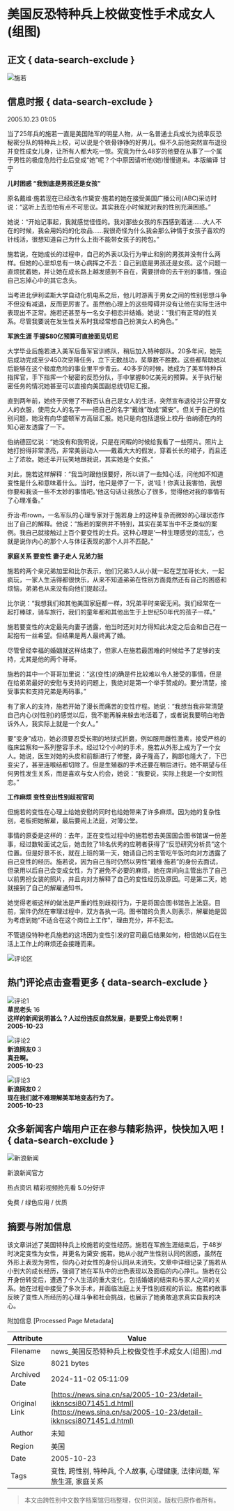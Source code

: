 # 美国反恐特种兵上校做变性手术成女人(组图)

## 正文 { data-search-exclude }


![施若](//n.sinaimg.cn/sinakd10200/360/w180h180/20210713/92fa-279702cc9926ad8ba1a4a797f83a8e29.jpg)

## 信息时报 { data-search-exclude }

2005.10.23 01:05

当了25年兵的施若一直是美国陆军的明星人物，从一名普通士兵成长为统率反恐秘密分队的特种兵上校，可以说是个铁骨铮铮的好男儿。但不久前他突然宣布退役并变性成女儿身，让所有人都大吃一惊。究竟为什么48岁的他要在从事了一个属于男性的极度危险行业后变成“她”呢？个中原因请听他(她)慢慢道来。本版编译 甘宁

**儿时困惑 “我到底是男孩还是女孩”**

原名戴维·施若现在已经改名作黛安·施若的她在接受美国广播公司(ABC)采访时说：“这听上去恐怕有点不可思议。其实我在小时候就对我的性别充满困惑。”

她说：“开始记事起，我就感觉怪怪的。我对那些女孩的东西感到着迷……大人不在的时候，我会用妈妈的化妆品……我很奇怪为什么我会那么钟情于女孩子喜欢的针线活，很想知道自己为什么上街不能带女孩子的挎包。”

施若说，在她成长的过程中，自己的外表以及行为举止和别的男孩并没有什么两样。但她的心里却总有一块心病挥之不去：自己到底是男孩还是女孩。这个问题一直烦扰着她，并让她在成长路上越发感到不自在，需要拼命的去干别的事情，强迫自己忘掉心中的其它念头。

当考进北伊利诺斯大学自动化机电系之后，他儿时游离于男女之间的性别思想斗争不但没有减退，反而更厉害了。虽然他心理上的这些障碍并没有让他在实际生活中表现出不正常。施若还甚至与一名女子相恋并结婚。她说：“我们有正常的性关系。尽管我要说在发生性关系时我经常想自己扮演女人的角色。”

**军旅生涯 手握$80亿预算可直接面见切尼**

大学毕业后施若进入美军后备军官训练队，稍后加入特种部队。20多年间，她先后成功完成至少450次空降任务，立下无数战功，奖章数不胜数。这些都帮助她以后能够在这个极度危险的事业里平步青云。40多岁的时候，她成为了美军特种兵指挥官，手下指挥一个秘密的反恐分队，手中掌握80亿美元的预算。关于执行秘密任务的情况她甚至可以直接向美国副总统切尼汇报。

直到两年前，她终于厌倦了不断否认自己是女人的生活，突然宣布退役并公开穿女人的衣服，使用女人的名字——把自己的名字“戴维”改成“黛安”。但关于自己的性别问题，她没有向华盛顿军方高层汇报。她只是向包括退役上校丹·伯纳德在内的知心密友透露了一下。

伯纳德回忆说：“她没有和我明说，只是在闲暇的时候给我看了一些照片。照片上她打扮得非常漂亮，非常美丽动人——戴着大大的假发，穿着长长的裙子，而且还上了浓妆。她还半开玩笑地跟我说，其实她是个女孩。”

对此，施若这样解释：“我当时跟他很要好，所以讲了一些知心话，问他知不知道变性是什么和意味着什么。当时，他只是停了一下，说‘哇！你真让我害怕，我想你要和我谈一些不太妙的事情吧。’他这句话让我放心了很多，觉得他对我的事情有了心理准备。”

乔治·布rown，一名军队的心理专家对于施若身上的这种复杂而微妙的心理状态作出了自己的解释。他说：“施若的案例并不特别，其实在美军当中不乏类似的案例。我自己就接触过上百个要变性的士兵。这种心理是‘一种生理感觉的混乱’，也就是说你内心的那个人与体征表现的那个人并不匹配。”

**家庭关系 要变性 妻子走人 兄弟力挺**

施若的两个亲兄弟加里和比尔表示，他们兄弟3人从小就一起在芝加哥长大，一起疯玩，一家人生活得都很快乐，从来不知道弟弟在性别方面竟然还有自己的困惑和烦恼，弟弟也从来没有向他们提起过。

比尔说：“我想我们和其他美国家庭都一样，3兄弟平时亲密无间。我们经常在一起打棒球，骑车旅行，我们的童年都和其他出生于上世纪50年代的孩子一样。”

施若要变性的决定最先向妻子透露，他当时还对对方得知此决定之后会和自己在一起抱有一丝希望。但结果是两人最终离了婚。

尽管曾经幸福的婚姻就这样结束了，但家人在施若最困难的时候给予了足够的支持，尤其是他的两个哥哥。

施若的其中一个哥哥加里说：“这(变性)的确是件比较难以令人接受的事情，但是在给弟弟最好的安慰与支持的问题上，我绝对是第一个举手赞成的。要分清楚，接受事实和支持兄弟是两码事。”

有了家人的支持，施若开始了漫长而痛苦的变性疗程。她说：“我想当我非常清楚自己内心(对性别)的感觉以后，我不能再躲来躲去地活着了，或者说我要明白地告诉外人，我实际上就是一个女人。”

要“变身”成功，她必须要忍受长期的地狱式折磨，例如服用雌性激素，接受严格的临床监察和一系列整容手术。经过12个小时的手术，施若从外形上成为了一个女人。她说，医生对她的头皮和前额进行了修整，鼻子隆高了，胸部也隆大了，下巴变尖了，甚至连喉结都切除了。但是生殖器的手术还要在稍后进行。她不期望与任何男性发生关系，而是喜欢与女人约会，她说：“我要说，实际上我是一个女同性恋。”

**工作麻烦 变性变出性别歧视官司**

但施若的变性在心理上给她安慰的同时也给她带来了许多麻烦。因为她的复杂性别，老板把她解雇，最后要闹上法庭，对簿公堂。

事情的原委是这样的：去年，正在变性过程中的施若想去美国国会图书馆谋一份差事，经过数轮面试之后，她击败了18名优秀的应聘者获得了“反恐研究分析员”这个位置。但是好景不长，就在上班的第一天，她请自己的主管吃午饭时向对方透露了自己变性的经历。施若说，因为自己当时仍然以男性“戴维·施若”的身份去面试，但录用以后自己会变成女性，为了避免不必要的麻烦，她在席间向主管出示了自己以前男扮女装的照片，并且向对方解释了自己的变性经历及原因。可是第二天，她就接到了自己的解雇通知书。

她觉得老板这样的做法是严重的性别歧视行为，于是将国会图书馆告上法庭。目前，案件仍然在审理过程中，双方各执一词。图书馆的负责人则表示，解雇她是因为考虑到她“不适合在这个岗位上工作”，理由充分，并不犯法。

不管退役特种老兵施若的这场因为变性引发的官司最后结果如何，相信她以后在生活上工作上的麻烦还会接踵而来。

![评论区](//n.sinaimg.cn/default/2fb77759/20151125/320X320.png)

## 热门评论点击查看更多 { data-search-exclude }

![评论1](https://tp3.sinaimg.cn/1392597202/50/0/1)  
**草民老头** 16  
**这样的新闻说明甚么？人过份违反自然发展，是要受上帝处罚啊！**  
**2005-10-23**  

![评论2](https://tp3.sinaimg.cn/1392597202/50/0/1)  
**新浪网友0** 3  
**真丑啊。**  
**2005-10-23**  

![评论3](https://tp3.sinaimg.cn/1392597202/50/0/1)  
**新浪网友0** 2  
**现在我们就不难理解美军地变态行为了。**  
**2005-10-23**  

## 众多新闻客户端用户正在参与精彩热评，快快加入吧！ { data-search-exclude }

![新浪新闻](https://n.sinaimg.cn/default/80905340/20200331/sinalogo.png)

新浪新闻官方

热点资讯 精彩视频抢先看 5.0分好评

免费 / 绿色应用 / 优质

## 摘要与附加信息

<!-- tcd_abstract -->
该文章讲述了美国特种兵上校施若的变性经历。施若在军旅生涯结束后，于48岁时决定变性为女性，并更名为黛安·施若。她从小就产生性别认同的困惑，虽然在外形上表现为男性，但内心对女性的身份认同从未消失。文章中详细记录了施若从小到大的成长经历，强调了她在军队中的出色表现以及面临的内心挣扎。施若在公开身份转变后，遭遇了个人生活的重大变化，包括婚姻的结束和与家人之间的关系。她在过程中接受了多次手术，并面临法庭上关于性别歧视的诉讼。施若的故事反映了变性人所经历的心理斗争和社会挑战，也展示了她勇敢追求真实自我的决心。
<!-- tcd_abstract_end -->

附加信息 [Processed Page Metadata]

| Attribute       | Value                                  |
|-----------------|----------------------------------------|
| Filename        | news_美国反恐特种兵上校做变性手术成女人(组图).md                             |
| Size            | 8021 bytes                           |
| Archived Date   | 2024-11-02 05:11:09                             |
| Original Link   | [https://news.sina.cn/sa/2005-10-23/detail-ikknscsi8071451.d.html](https://news.sina.cn/sa/2005-10-23/detail-ikknscsi8071451.d.html)                       |
| Author          | 未知                               |
| Region          | 美国                               |
| Date            | 2005-10-23                                 |
| Tags            | 变性, 跨性别, 特种兵, 个人故事, 心理健康, 法律问题, 军旅生涯, 家庭关系                                 |
>
> 本文由跨性别中文数字档案馆归档整理，仅供浏览。版权归原作者所有。
>